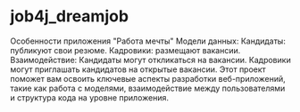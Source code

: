 # job4j_dreamjob 
Особенности приложения "Работа мечты"
Модели данных:
Кандидаты: публикуют свои резюме.
Кадровики: размещают вакансии.
Взаимодействие:
Кандидаты могут откликаться на вакансии.
Кадровики могут приглашать кандидатов на открытые вакансии.
Этот проект поможет вам освоить ключевые аспекты разработки веб-приложений, такие как работа с моделями, взаимодействие между пользователями и структура кода на уровне приложения.

